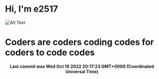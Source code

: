 # Hi, I'm e2517

![Alt Text](https://github.com/E2517/e2517/blob/master/images/background.gif)

# Coders are coders coding codes for coders to code codes

<h4 align="center">Last commit was Wed Oct 19 2022 20:17:23 GMT+0000 (Coordinated Universal Time)</h4>

